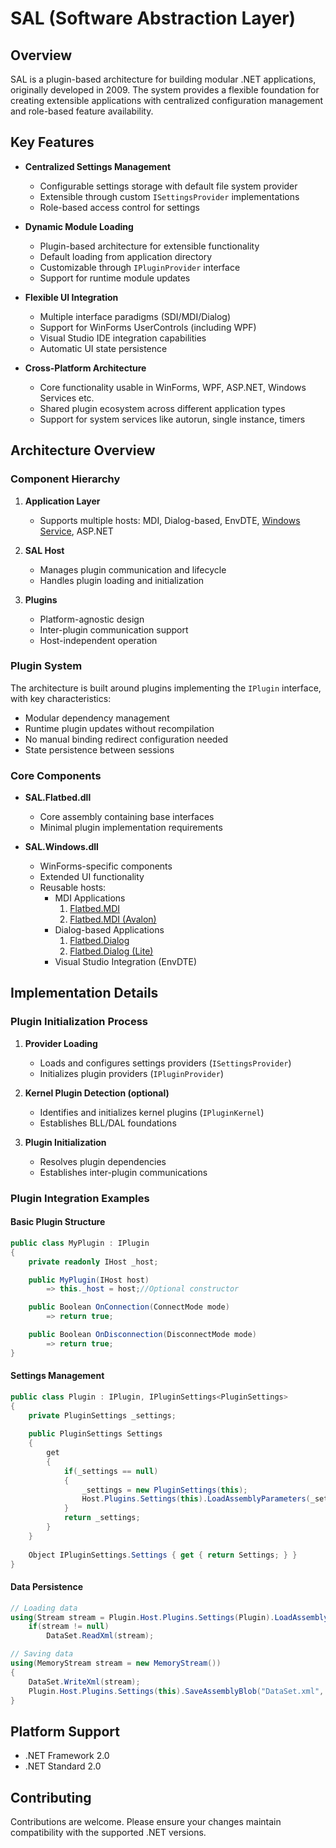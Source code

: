 # SAL (Software Abstraction Layer)

## Overview

SAL is a plugin-based architecture for building modular .NET applications, originally developed in 2009. The system provides a flexible foundation for creating extensible applications with centralized configuration management and role-based feature availability.

## Key Features

- **Centralized Settings Management**
  - Configurable settings storage with default file system provider
  - Extensible through custom `ISettingsProvider` implementations
  - Role-based access control for settings

- **Dynamic Module Loading**
  - Plugin-based architecture for extensible functionality
  - Default loading from application directory
  - Customizable through `IPluginProvider` interface
  - Support for runtime module updates

- **Flexible UI Integration**
  - Multiple interface paradigms (SDI/MDI/Dialog)
  - Support for WinForms UserControls (including WPF)
  - Visual Studio IDE integration capabilities
  - Automatic UI state persistence

- **Cross-Platform Architecture**
  - Core functionality usable in WinForms, WPF, ASP.NET, Windows Services etc.
  - Shared plugin ecosystem across different application types
  - Support for system services like autorun, single instance, timers

## Architecture Overview

### Component Hierarchy

1. **Application Layer**
   - Supports multiple hosts: MDI, Dialog-based, EnvDTE, [Windows Service](https://dkorablin.github.io/Flatbed-WorkerService/), ASP.NET

2. **SAL Host**
   - Manages plugin communication and lifecycle
   - Handles plugin loading and initialization

3. **Plugins**
   - Platform-agnostic design
   - Inter-plugin communication support
   - Host-independent operation

### Plugin System

The architecture is built around plugins implementing the `IPlugin` interface, with key characteristics:

- Modular dependency management
- Runtime plugin updates without recompilation
- No manual binding redirect configuration needed
- State persistence between sessions

### Core Components

- **SAL.Flatbed.dll**
  - Core assembly containing base interfaces
  - Minimal plugin implementation requirements

- **SAL.Windows.dll**
  - WinForms-specific components
  - Extended UI functionality
  - Reusable hosts:
    - MDI Applications
      1. [Flatbed.MDI](https://dkorablin.github.io/Flatbed-MDI/)
      2. [Flatbed.MDI (Avalon)](https://dkorablin.github.io/Flatbed-MDI-Avalon/)
    - Dialog-based Applications
      1. [Flatbed.Dialog](https://dkorablin.github.io/Flatbed-Dialog/)
      2. [Flatbed.Dialog (Lite)](https://dkorablin.github.io/Flatbed-Dialog-Lite/)
    - Visual Studio Integration (EnvDTE)

## Implementation Details

### Plugin Initialization Process

1. **Provider Loading**
   - Loads and configures settings providers (`ISettingsProvider`)
   - Initializes plugin providers (`IPluginProvider`)

2. **Kernel Plugin Detection  (optional)**
   - Identifies and initializes kernel plugins (`IPluginKernel`)
   - Establishes BLL/DAL foundations

3. **Plugin Initialization**
   - Resolves plugin dependencies
   - Establishes inter-plugin communications

### Plugin Integration Examples

#### Basic Plugin Structure
```csharp
public class MyPlugin : IPlugin
{
    private readonly IHost _host;

    public MyPlugin(IHost host)
        => this._host = host;//Optional constructor

    public Boolean OnConnection(ConnectMode mode)
        => return true;

    public Boolean OnDisconnection(DisconnectMode mode)
        => return true;
}
```

#### Settings Management

```csharp
public class Plugin : IPlugin, IPluginSettings<PluginSettings>
{
    private PluginSettings _settings;
    
    public PluginSettings Settings
    {
        get
        {
            if(_settings == null)
            {
                _settings = new PluginSettings(this);
                Host.Plugins.Settings(this).LoadAssemblyParameters(_settings);
            }
            return _settings;
        }
    }
    
    Object IPluginSettings.Settings { get { return Settings; } }
}
```

#### Data Persistence

```csharp
// Loading data
using(Stream stream = Plugin.Host.Plugins.Settings(Plugin).LoadAssemblyBlob("DataSet.xml"))
    if(stream != null)
        DataSet.ReadXml(stream);

// Saving data
using(MemoryStream stream = new MemoryStream())
{
    DataSet.WriteXml(stream);
    Plugin.Host.Plugins.Settings(this).SaveAssemblyBlob("DataSet.xml", stream);
}
```

## Platform Support

- .NET Framework 2.0
- .NET Standard 2.0

## Contributing

Contributions are welcome. Please ensure your changes maintain compatibility with the supported .NET versions.